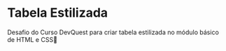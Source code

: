 # Tabela Estilizada
Desafio do Curso DevQuest para criar tabela estilizada no módulo básico de HTML e CSS📁
